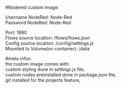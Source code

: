 #Nodered custom Image:  
  
Username NodeRed: Node-Red  
Password NodeRed: Node-Red  

Port: 1880  
Flows source location: /flows/flows.json  
Config source location: /config/settings.js  
Mounted to Volume(on container): /data


#meta infos:  
the custom image comes with:  
custom styling done in settings.js file,  
custom nodes preinstalled done in package.json file,  
git installed for the projects feature,  
